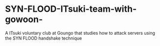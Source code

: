 # SYN-FLOOD-ITsuki-team-with-gowoon-
A ITsuki voluntary club at Goungo that studies how to attack servers using the SYN FLOOD handshake technique
